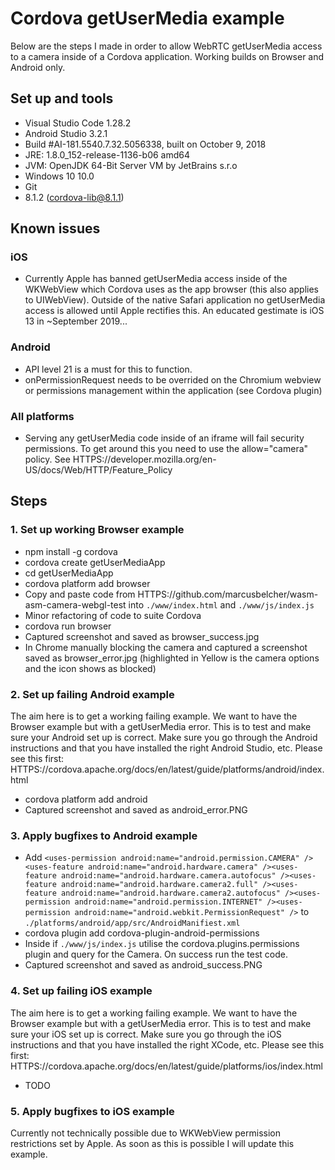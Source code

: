 # Cordova getUserMedia example
Below are the steps I made in order to allow WebRTC getUserMedia access to a camera inside of a Cordova application. Working builds on Browser and Android only.

## Set up and tools
- Visual Studio Code 1.28.2
- Android Studio 3.2.1
- Build #AI-181.5540.7.32.5056338, built on October 9, 2018
- JRE: 1.8.0_152-release-1136-b06 amd64
- JVM: OpenJDK 64-Bit Server VM by JetBrains s.r.o
- Windows 10 10.0
- Git
- 8.1.2 (cordova-lib@8.1.1)

## Known issues
### iOS
- Currently Apple has banned getUserMedia access inside of the WKWebView which Cordova uses as the app browser (this also applies to UIWebView). Outside of the native Safari application no getUserMedia access is allowed until Apple rectifies this. An educated gestimate is iOS 13 in ~September 2019...

### Android
- API level 21 is a must for this to function. 
- onPermissionRequest needs to be overrided on the Chromium webview or permissions management within the application (see Cordova plugin)

### All platforms
- Serving any getUserMedia code inside of an iframe will fail security permissions. To get around this you need to use the allow="camera" policy. See HTTPS://developer.mozilla.org/en-US/docs/Web/HTTP/Feature_Policy

## Steps
### 1. Set up working Browser example
- npm install -g cordova 
- cordova create getUserMediaApp
- cd getUserMediaApp
- cordova platform add browser
- Copy and paste code from HTTPS://github.com/marcusbelcher/wasm-asm-camera-webgl-test into `./www/index.html` and `./www/js/index.js`
- Minor refactoring of code to suite Cordova
- cordova run browser
- Captured screenshot and saved as browser_success.jpg
- In Chrome manually blocking the camera and captured a screenshot saved as browser_error.jpg (highlighted in Yellow is the camera options and the icon shows as blocked)

### 2. Set up failing Android example
The aim here is to get a working failing example. We want to have the Browser example but with a getUserMedia error. This is to test and make sure your Android set up is correct. Make sure you go through the Android instructions and that you have installed the right Android Studio, etc. Please see this first: HTTPS://cordova.apache.org/docs/en/latest/guide/platforms/android/index.html

- cordova platform add android
- Captured screenshot and saved as android_error.PNG

### 3. Apply bugfixes to Android example
- Add `<uses-permission android:name="android.permission.CAMERA" /><uses-feature android:name="android.hardware.camera" /><uses-feature android:name="android.hardware.camera.autofocus" /><uses-feature android:name="android.hardware.camera2.full" /><uses-feature android:name="android.hardware.camera2.autofocus" /><uses-permission android:name="android.permission.INTERNET" /><uses-permission android:name="android.webkit.PermissionRequest" />` to `./platforms/android/app/src/AndroidManifiest.xml`
- cordova plugin add cordova-plugin-android-permissions
- Inside if `./www/js/index.js` utilise the cordova.plugins.permissions plugin and query for the Camera. On success run the test code.
- Captured screenshot and saved as android_success.PNG

### 4. Set up failing iOS example
The aim here is to get a working failing example. We want to have the Browser example but with a getUserMedia error. This is to test and make sure your iOS set up is correct. Make sure you go through the iOS instructions and that you have installed the right XCode, etc. Please see this first: HTTPS://cordova.apache.org/docs/en/latest/guide/platforms/ios/index.html
- TODO

### 5. Apply bugfixes to iOS example
Currently not technically possible due to WKWebView permission restrictions set by Apple. As soon as this is possible I will update this example.